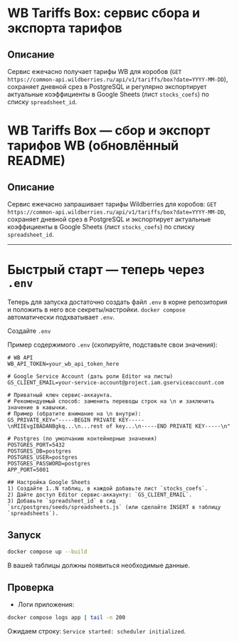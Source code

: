 # WB Tariffs Box: сервис сбора и экспорта тарифов

## Описание
Сервис ежечасно получает тарифы WB для коробов (`GET https://common-api.wildberries.ru/api/v1/tariffs/box?date=YYYY-MM-DD`),
сохраняет дневной срез в PostgreSQL и регулярно экспортирует актуальные коэффициенты в Google Sheets (лист `stocks_coefs`) по списку `spreadsheet_id`.

# WB Tariffs Box — сбор и экспорт тарифов WB (обновлённый README)

## Описание
Сервис ежечасно запрашивает тарифы Wildberries для коробов:
`GET https://common-api.wildberries.ru/api/v1/tariffs/box?date=YYYY-MM-DD`,  
сохраняет дневной срез в PostgreSQL и экспортирует актуальные коэффициенты в Google Sheets (лист `stocks_coefs`) по списку `spreadsheet_id`.

---

# Быстрый старт — теперь через `.env`

Теперь для запуска достаточно создать файл `.env` в корне репозитория и положить в него все секреты/настройки. `docker compose` автоматически подхватывает `.env`.

Создайте `.env`

Пример содержимого `.env` (скопируйте, подставьте свои значения):

```env
# WB API
WB_API_TOKEN=your_wb_api_token_here

# Google Service Account (дать роли Editor на листы)
GS_CLIENT_EMAIL=your-service-account@project.iam.gserviceaccount.com

# Приватный ключ сервис-аккаунта.
# Рекомендуемый способ: заменить переводы строк на \n и заключить значение в кавычки.
# Пример (обратите внимание на \n внутри): 
GS_PRIVATE_KEY="-----BEGIN PRIVATE KEY-----\nMIIEvgIBADANBgkq...\n...rest of key...\n-----END PRIVATE KEY-----\n"

# Postgres (по умолчанию контейнерные значения)
POSTGRES_PORT=5432
POSTGRES_DB=postgres
POSTGRES_USER=postgres
POSTGRES_PASSWORD=postgres
APP_PORT=5001

## Настройка Google Sheets
1) Создайте 1..N таблиц, в каждой добавьте лист `stocks_coefs`.
2) Дайте доступ Editor сервис-аккаунту: `GS_CLIENT_EMAIL`.
3) Добавьте `spreadsheet_id` в сид `src/postgres/seeds/spreadsheets.js` (или сделайте INSERT в таблицу `spreadsheets`).
```
## Запуск
```bash
docker compose up --build
```
В вашей таблицы должны появиться необходимые данные. 
## Проверка
- Логи приложения:
```bash
docker compose logs app | tail -n 200
```
Ожидаем строку: `Service started: scheduler initialized`.

